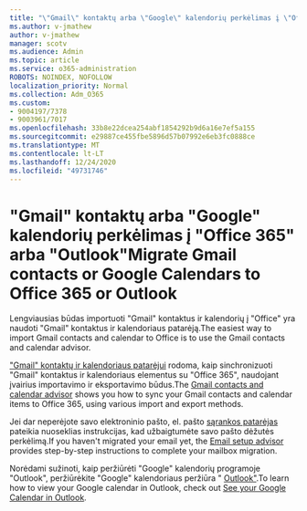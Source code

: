 ```yaml
---
title: "\"Gmail\" kontaktų arba \"Google\" kalendorių perkėlimas į \"Office 365\" arba \"Outlook\""
ms.author: v-jmathew
author: v-jmathew
manager: scotv
ms.audience: Admin
ms.topic: article
ms.service: o365-administration
ROBOTS: NOINDEX, NOFOLLOW
localization_priority: Normal
ms.collection: Adm_O365
ms.custom:
- 9004197/7378
- 9003961/7017
ms.openlocfilehash: 33b8e22dcea254abf1854292b9d6a16e7ef5a155
ms.sourcegitcommit: e29887ce455fbe5896d57b07992e6eb3fc0888ce
ms.translationtype: MT
ms.contentlocale: lt-LT
ms.lasthandoff: 12/24/2020
ms.locfileid: "49731746"
---
```

# <a name="migrate-gmail-contacts-or-google-calendars-to-office-365-or-outlook"></a><span data-ttu-id="c0834-102">"Gmail" kontaktų arba "Google" kalendorių perkėlimas į "Office 365" arba "Outlook"</span><span class="sxs-lookup"><span data-stu-id="c0834-102">Migrate Gmail contacts or Google Calendars to Office 365 or Outlook</span></span>

<span data-ttu-id="c0834-103">Lengviausias būdas importuoti "Gmail" kontaktus ir kalendorių į "Office" yra naudoti "Gmail" kontaktus ir kalendoriaus patarėją.</span><span class="sxs-lookup"><span data-stu-id="c0834-103">The easiest way to import Gmail contacts and calendar to Office is to use the Gmail contacts and calendar advisor.</span></span>

<span data-ttu-id="c0834-104">["Gmail" kontaktų ir kalendoriaus patarėjui](https://go.microsoft.com/fwlink/?linkid=2134386) rodoma, kaip sinchronizuoti "Gmail" kontaktus ir kalendoriaus elementus su "Office 365", naudojant įvairius importavimo ir eksportavimo būdus.</span><span class="sxs-lookup"><span data-stu-id="c0834-104">The [Gmail contacts and calendar advisor](https://go.microsoft.com/fwlink/?linkid=2134386) shows you how to sync your ‎Gmail‎ contacts and calendar items to ‎Office 365‎, using various import and export methods.</span></span>

<span data-ttu-id="c0834-105">Jei dar neperėjote savo elektroninio pašto, el. pašto [sąrankos patarėjas](https://go.microsoft.com/fwlink/?linkid=2133951) pateikia nuoseklias instrukcijas, kad užbaigtumėte savo pašto dėžutės perkėlimą.</span><span class="sxs-lookup"><span data-stu-id="c0834-105">If you haven't migrated your email yet, the [Email setup advisor](https://go.microsoft.com/fwlink/?linkid=2133951) provides step-by-step instructions to complete your mailbox migration.</span></span>

<span data-ttu-id="c0834-106">Norėdami sužinoti, kaip peržiūrėti "Google" kalendorių programoje "Outlook", peržiūrėkite "Google" kalendoriaus peržiūra " [Outlook"](https://go.microsoft.com/fwlink/?linkid=2083939).</span><span class="sxs-lookup"><span data-stu-id="c0834-106">To learn how to view your Google calendar in Outlook, check out [See your Google Calendar in Outlook](https://go.microsoft.com/fwlink/?linkid=2083939).</span></span>
